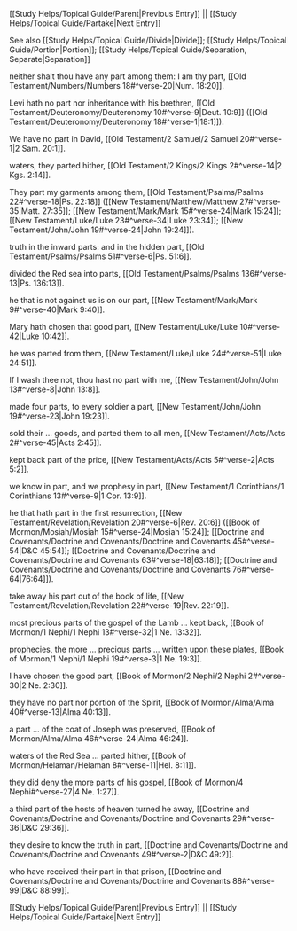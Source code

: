 [[Study Helps/Topical Guide/Parent|Previous Entry]]  ||  [[Study Helps/Topical Guide/Partake|Next Entry]]

 See also [[Study Helps/Topical Guide/Divide|Divide]]; [[Study Helps/Topical Guide/Portion|Portion]]; [[Study Helps/Topical Guide/Separation, Separate|Separation]]

 neither shalt thou have any part among them: I am thy part, [[Old Testament/Numbers/Numbers 18#^verse-20|Num. 18:20]].

 Levi hath no part nor inheritance with his brethren, [[Old Testament/Deuteronomy/Deuteronomy 10#^verse-9|Deut. 10:9]] ([[Old Testament/Deuteronomy/Deuteronomy 18#^verse-1|18:1]]).

 We have no part in David, [[Old Testament/2 Samuel/2 Samuel 20#^verse-1|2 Sam. 20:1]].

 waters, they parted hither, [[Old Testament/2 Kings/2 Kings 2#^verse-14|2 Kgs. 2:14]].

 They part my garments among them, [[Old Testament/Psalms/Psalms 22#^verse-18|Ps. 22:18]] ([[New Testament/Matthew/Matthew 27#^verse-35|Matt. 27:35]]; [[New Testament/Mark/Mark 15#^verse-24|Mark 15:24]]; [[New Testament/Luke/Luke 23#^verse-34|Luke 23:34]]; [[New Testament/John/John 19#^verse-24|John 19:24]]).

 truth in the inward parts: and in the hidden part, [[Old Testament/Psalms/Psalms 51#^verse-6|Ps. 51:6]].

 divided the Red sea into parts, [[Old Testament/Psalms/Psalms 136#^verse-13|Ps. 136:13]].

 he that is not against us is on our part, [[New Testament/Mark/Mark 9#^verse-40|Mark 9:40]].

 Mary hath chosen that good part, [[New Testament/Luke/Luke 10#^verse-42|Luke 10:42]].

 he was parted from them, [[New Testament/Luke/Luke 24#^verse-51|Luke 24:51]].

 If I wash thee not, thou hast no part with me, [[New Testament/John/John 13#^verse-8|John 13:8]].

 made four parts, to every soldier a part, [[New Testament/John/John 19#^verse-23|John 19:23]].

 sold their ... goods, and parted them to all men, [[New Testament/Acts/Acts 2#^verse-45|Acts 2:45]].

 kept back part of the price, [[New Testament/Acts/Acts 5#^verse-2|Acts 5:2]].

 we know in part, and we prophesy in part, [[New Testament/1 Corinthians/1 Corinthians 13#^verse-9|1 Cor. 13:9]].

 he that hath part in the first resurrection, [[New Testament/Revelation/Revelation 20#^verse-6|Rev. 20:6]] ([[Book of Mormon/Mosiah/Mosiah 15#^verse-24|Mosiah 15:24]]; [[Doctrine and Covenants/Doctrine and Covenants/Doctrine and Covenants 45#^verse-54|D&C 45:54]]; [[Doctrine and Covenants/Doctrine and Covenants/Doctrine and Covenants 63#^verse-18|63:18]]; [[Doctrine and Covenants/Doctrine and Covenants/Doctrine and Covenants 76#^verse-64|76:64]]).

 take away his part out of the book of life, [[New Testament/Revelation/Revelation 22#^verse-19|Rev. 22:19]].

 most precious parts of the gospel of the Lamb ... kept back, [[Book of Mormon/1 Nephi/1 Nephi 13#^verse-32|1 Ne. 13:32]].

 prophecies, the more ... precious parts ... written upon these plates, [[Book of Mormon/1 Nephi/1 Nephi 19#^verse-3|1 Ne. 19:3]].

 I have chosen the good part, [[Book of Mormon/2 Nephi/2 Nephi 2#^verse-30|2 Ne. 2:30]].

 they have no part nor portion of the Spirit, [[Book of Mormon/Alma/Alma 40#^verse-13|Alma 40:13]].

 a part ... of the coat of Joseph was preserved, [[Book of Mormon/Alma/Alma 46#^verse-24|Alma 46:24]].

 waters of the Red Sea ... parted hither, [[Book of Mormon/Helaman/Helaman 8#^verse-11|Hel. 8:11]].

 they did deny the more parts of his gospel, [[Book of Mormon/4 Nephi#^verse-27|4 Ne. 1:27]].

 a third part of the hosts of heaven turned he away, [[Doctrine and Covenants/Doctrine and Covenants/Doctrine and Covenants 29#^verse-36|D&C 29:36]].

 they desire to know the truth in part, [[Doctrine and Covenants/Doctrine and Covenants/Doctrine and Covenants 49#^verse-2|D&C 49:2]].

 who have received their part in that prison, [[Doctrine and Covenants/Doctrine and Covenants/Doctrine and Covenants 88#^verse-99|D&C 88:99]].

[[Study Helps/Topical Guide/Parent|Previous Entry]]  ||  [[Study Helps/Topical Guide/Partake|Next Entry]]